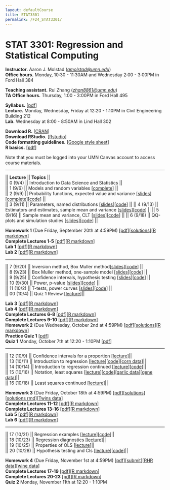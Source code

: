 ```yaml
---
layout: defaultCourse
title: STAT3301
permalink: /F24_STAT3301/
---
```


# STAT 3301: Regression and Statistical Computing 
**Instructor.** Aaron J. Molstad (*amolstad@umn.edu*)  
**Office hours.** Monday, 10:30 - 11:30AM and Wednesday 2:00 - 3:00PM in Ford Hall 384

**Teaching assistant.** Rui Zhang (*zhan8861@umn.edu*)  
**TA Office hours.** Thursday, 1:00 - 3:00PM in Ford Hall 495  

**Syllabus.** [[pdf](https://canvas.umn.edu/files/45566372/download?download_frd=1)]   
**Lecture.** Monday, Wednesday, Friday at 12:20 - 1:10PM in Civil Engineering Building 212  
**Lab.** Wednesday at 8:00 - 8:50AM in Lind Hall 302

**Download R.** [[CRAN](https://cran.r-project.org/)]  
**Download RStudio.** [[Rstudio](https://posit.co/download/rstudio-desktop/)]  
**Code formatting guidelines.** [[Google style sheet](https://web.stanford.edu/class/cs109l/unrestricted/resources/google-style.html)]  
**R basics.** [[pdf](https://cran.r-project.org/doc/contrib/Paradis-rdebuts_en.pdf)]  

Note that you must be logged into your UMN Canvas account to access course materials.   

----------------------

||  **Lecture** ||  **Topics** ||  
|| 0 (9/4)  || Introduction to Data Science and Statistics ||   
|| 1 (9/6)  || Models and random variables [[complete](https://canvas.umn.edu/files/45561531/download?download_frd=1)] ||   
|| 2 (9/9)  || Probability functions, expected value and variance [[slides](https://canvas.umn.edu/files/45561559/download?download_frd=1)][[complete](https://canvas.umn.edu/files/45646610/download?download_frd=1)][[code](https://canvas.umn.edu/files/45561559/download?download_frd=1)] ||   
|| 3 (9/11) || Parameters, named distributions [[slides](https://canvas.umn.edu/files/45646614/download?download_frd=1)][[code](https://canvas.umn.edu/files/45646626/download?download_frd=1)] || 
|| 4 (9/13) || Estimators and estimates, sample mean and variance [[slides](https://canvas.umn.edu/files/45729151/download?download_frd=1)][[code](https://canvas.umn.edu/files/45724678/download?download_frd=1)] || 
|| 5 (9/16) || Sample mean and variance, CLT [[slides](https://canvas.umn.edu/files/45811517/download?download_frd=1)][[code](https://canvas.umn.edu/files/45814355/download?download_frd=1)] || 
|| 6 (9/18) || QQ-plots and simulation studies [[slides](https://canvas.umn.edu/files/45903068/download?download_frd=1)][[code](https://canvas.umn.edu/files/45903850/download?download_frd=1)] || 

**Homework 1** (Due Friday, September 20th at 4:59PM) [[pdf](https://canvas.umn.edu/files/45723642/download?download_frd=1)][[solutions](https://canvas.umn.edu/files/46084267/download?download_frd=1)][[R markdown](https://canvas.umn.edu/files/46084268/download?download_frd=1)]  
**Complete Lectures 1-5** [[pdf](https://canvas.umn.edu/files/45903237/download?download_frd=1)][[R markdown](https://canvas.umn.edu/files/45903238/download?download_frd=1)]  
**Lab 1** [[pdf](https://canvas.umn.edu/files/45623693/download?download_frd=1)][[R markdown](https://canvas.umn.edu/files/45623695/download?download_frd=1)]  
**Lab 2** [[pdf](https://canvas.umn.edu/files/45898973/download?download_frd=1)][[R markdown](https://canvas.umn.edu/files/45898974/download?download_frd=1)]  


----------------------

|| 7 (9/20)   || Inversion method, Box Muller method[[slides](https://canvas.umn.edu/files/45985755/download?download_frd=1)][[code](https://canvas.umn.edu/files/45985759/download?download_frd=1)] ||   
|| 8 (9/23)   || Box Muller method, one-sample model [[slides](https://canvas.umn.edu/files/46070586/download?download_frd=1)][[code](https://canvas.umn.edu/files/46070603/download?download_frd=1)] ||   
|| 9 (9/25)   || Confidence intervals, hypothesis testing [[slides](https://canvas.umn.edu/files/46155785/download?download_frd=1)][[code](https://canvas.umn.edu/files/46155788/download?download_frd=1)] ||   
|| 10 (9/30)   || Power, p-value [[slides](https://canvas.umn.edu/files/46321280/download?download_frd=1)][[code](https://canvas.umn.edu/files/46321281/download?download_frd=1)] ||   
|| 11 (10/2)   || T-tests, power curves [[slides](https://canvas.umn.edu/files/46321559/download?download_frd=1)][[code](https://canvas.umn.edu/files/46321568/download?download_frd=1)] ||   
|| 00 (10/4)   || Quiz 1 Review [[lecture](https://canvas.umn.edu/files/46512806/download?download_frd=1)]||   


**Lab 3** [[pdf](https://canvas.umn.edu/files/46134069/download?download_frd=1)][[R markdown](https://canvas.umn.edu/files/46134064/download?download_frd=1)]  
**Lab 4** [[pdf](https://canvas.umn.edu/files/46382035/download?download_frd=1)][[R markdown](https://canvas.umn.edu/files/46382036/download?download_frd=1)]  
**Complete Lectures 6-8** [[pdf](https://canvas.umn.edu/files/46321347/download?download_frd=1)][[R markdown](https://canvas.umn.edu/files/46321348/download?download_frd=1)]  
**Complete Lectures 9-10** [[pdf](https://canvas.umn.edu/files/46321450/download?download_frd=1)][[R markdown](https://canvas.umn.edu/files/46321451/download?download_frd=1)]  
**Homework 2** (Due Wednesday, October 2nd at 4:59PM) [[pdf](https://canvas.umn.edu/files/46394927/download?download_frd=1)][[solutions](https://canvas.umn.edu/files/46488045/download?download_frd=1)][[R markdown](https://canvas.umn.edu/files/46488046/download?download_frd=1)]  
**Practice Quiz 1** [[pdf](https://canvas.umn.edu/files/46156407/download?download_frd=1)]   
**Quiz 1** Monday, October 7th at 12:20 - 1:10PM [[pdf](https://canvas.umn.edu/files/46984166/download?download_frd=1)]  

----------------------

|| 12 (10/9)   || Confidence intervals for a proportion [[lecture](https://canvas.umn.edu/files/46688853/download?download_frd=1)]||  
|| 13 (10/11)   || Introduction to regression [[lecture](https://canvas.umn.edu/files/46767365/download?download_frd=1)][[code](https://canvas.umn.edu/files/46772130/download?download_frd=1)][[corn data](https://canvas.umn.edu/files/46861005/download?download_frd=1)]||  
|| 14 (10/14)   || Introduction to regression continued [[lecture](https://canvas.umn.edu/files/46860047/download?download_frd=1)][[code](https://canvas.umn.edu/files/46772130/download?download_frd=1)]||  
|| 15 (10/16)   || Notation, least squares [[lecture](https://canvas.umn.edu/files/46947305/download?download_frd=1)][[code](https://canvas.umn.edu/files/46860975/download?download_frd=1)][[garlic data](https://canvas.umn.edu/files/46861000/download?download_frd=1)][[gene data](https://canvas.umn.edu/files/46861001/download?download_frd=1)]||  
|| 16 (10/18)   || Least squares continued [[lecture](https://canvas.umn.edu/files/47027410/download?download_frd=1)]||  

**Homework 3** (Due Friday, October 18th at 4:59PM) [[pdf](https://canvas.umn.edu/files/46689968/download?download_frd=1)][[solutions](https://canvas.umn.edu/files/47195895/download?download_frd=1)][[solutions rmd](https://canvas.umn.edu/files/47195896/download?download_frd=1)][[Twins data](https://canvas.umn.edu/files/46689972/download?download_frd=1)]  
**Complete Lectures 11-12** [[pdf](https://canvas.umn.edu/files/46861195/download?download_frd=1)][[R markdown](https://canvas.umn.edu/files/46861197/download?download_frd=1)]  
**Complete Lectures 13-16** [[pdf](https://canvas.umn.edu/files/46861137/download?download_frd=1)][[R markdown](https://canvas.umn.edu/files/46861138/download?download_frd=1)]  
**Lab 5** [[pdf](https://canvas.umn.edu/files/46623041/download?download_frd=1)][[R markdown](https://canvas.umn.edu/files/46623034/download?download_frd=1)]  
**Lab 6** [[pdf](https://canvas.umn.edu/files/47177768/download?download_frd=1)][[R markdown](https://canvas.umn.edu/files/47177767/download?download_frd=1)]  

----------------------

|| 17 (10/21)   || Regression examples [[lecture](https://canvas.umn.edu/files/47112447/download?download_frd=1)][[code](https://canvas.umn.edu/files/47258142/download?download_frd=1)]||    
|| 18 (10/23)   || Regression diagnostics [[lecture](https://canvas.umn.edu/files/47195012/download?download_frd=1)]||  
|| 19 (10/25)   || Properties of OLS [[lecture](https://canvas.umn.edu/files/47258098/download?download_frd=1)]||  
|| 20 (10/28) || Hypothesis testing and CIs [[lecture](https://canvas.umn.edu/files/47333497/download?download_frd=1)][[code](https://canvas.umn.edu/files/47333574/download?download_frd=1)]||  

**Homework 4** (Due Friday, November 1st at 4:59PM) [[pdf](https://canvas.umn.edu/files/47111860/download?download_frd=1)][[submit](https://canvas.umn.edu/courses/458267/assignments/4210624)][[RHR data](https://canvas.umn.edu/files/47111867/download?download_frd=1)][[wine data](https://canvas.umn.edu/files/47111866/download?download_frd=1)]  
**Complete Lectures 17-19** [[pdf](https://canvas.umn.edu/files/47112021/download?download_frd=1)][[R markdown](https://canvas.umn.edu/files/47112022/download?download_frd=1)]  
**Complete Lectures 20-23** [[pdf](https://canvas.umn.edu/files/47333480/download?download_frd=1)][[R markdown](https://canvas.umn.edu/files/47333478/download?download_frd=1)]  
**Quiz 2** Monday, November 11th at 12:20 - 1:10PM  

